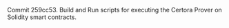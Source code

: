 Commit 259cc53.                    Build and Run scripts for executing the Certora Prover on Solidity smart contracts.